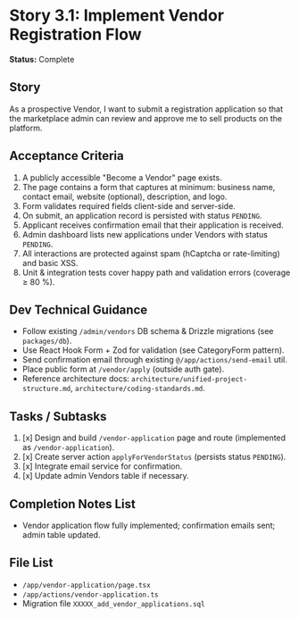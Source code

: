 # Story 3.1: Implement Vendor Registration Flow

**Status:** Complete

## Story
As a prospective Vendor, I want to submit a registration application so that the marketplace admin can review and approve me to sell products on the platform.

## Acceptance Criteria
1. A publicly accessible "Become a Vendor" page exists.
2. The page contains a form that captures at minimum: business name, contact email, website (optional), description, and logo.
3. Form validates required fields client-side and server-side.
4. On submit, an application record is persisted with status `PENDING`.
5. Applicant receives confirmation email that their application is received.
6. Admin dashboard lists new applications under Vendors with status `PENDING`.
7. All interactions are protected against spam (hCaptcha or rate-limiting) and basic XSS.
8. Unit & integration tests cover happy path and validation errors (coverage ≥ 80 %).

## Dev Technical Guidance
- Follow existing `/admin/vendors` DB schema & Drizzle migrations (see `packages/db`).
- Use React Hook Form + Zod for validation (see CategoryForm pattern).
- Send confirmation email through existing `@/app/actions/send-email` util.
- Place public form at `/vendor/apply` (outside auth gate).
- Reference architecture docs: `architecture/unified-project-structure.md`, `architecture/coding-standards.md`.

## Tasks / Subtasks
1. [x] Design and build `/vendor-application` page and route (implemented as `/vendor-application`).
2. [x] Create server action `applyForVendorStatus` (persists status `PENDING`).
3. [x] Integrate email service for confirmation.
4. [x] Update admin Vendors table if necessary.

## Completion Notes List
- Vendor application flow fully implemented; confirmation emails sent; admin table updated.

## File List
- `/app/vendor-application/page.tsx`
- `/app/actions/vendor-application.ts`
- Migration file `XXXXX_add_vendor_applications.sql`
